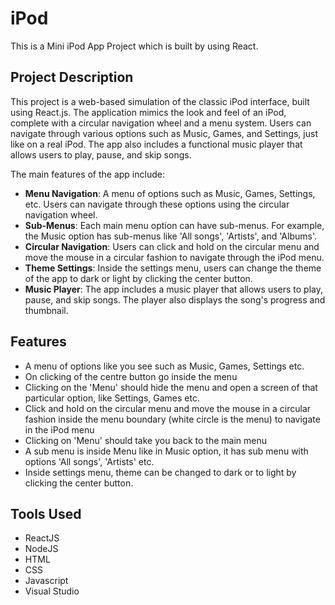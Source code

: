 
# iPod

This is a Mini iPod App Project which is built by using React.

## Project Description

This project is a web-based simulation of the classic iPod interface, built using React.js. The application mimics the look and feel of an iPod, complete with a circular navigation wheel and a menu system. Users can navigate through various options such as Music, Games, and Settings, just like on a real iPod. The app also includes a functional music player that allows users to play, pause, and skip songs.

The main features of the app include:

- **Menu Navigation**: A menu of options such as Music, Games, Settings, etc. Users can navigate through these options using the circular navigation wheel.
- **Sub-Menus**: Each main menu option can have sub-menus. For example, the Music option has sub-menus like 'All songs', 'Artists', and 'Albums'.
- **Circular Navigation**: Users can click and hold on the circular menu and move the mouse in a circular fashion to navigate through the iPod menu.
- **Theme Settings**: Inside the settings menu, users can change the theme of the app to dark or light by clicking the center button.
- **Music Player**: The app includes a music player that allows users to play, pause, and skip songs. The player also displays the song's progress and thumbnail.

## Features

- A menu of options like you see such as Music, Games, Settings etc.
- On clicking of the centre button go inside the menu
- Clicking on the 'Menu' should hide the menu and open a screen of that particular option, like Settings, Games etc.
- Click and hold on the circular menu and move the mouse in a circular fashion inside the menu boundary (white circle is the menu) to navigate in the iPod menu
- Clicking on 'Menu' should take you back to the main menu
- A sub menu is inside Menu like in Music option, it has sub menu with options 'All songs', 'Artists' etc.
- Inside settings menu, theme can be changed to dark or to light by clicking the center button.
  
## Tools Used

- ReactJS
- NodeJS
- HTML
- CSS
- Javascript
- Visual Studio
